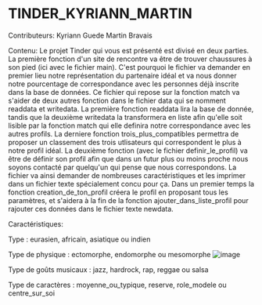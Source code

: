 # TINDER_KYRIANN_MARTIN
Contributeurs:
Kyriann Guede
Martin Bravais
 



Contenu:
Le projet Tinder qui vous est présenté est divisé en deux parties.
    La première fonction d'un site de rencontre va être de trouver chaussures à son pied  (ici avec le fichier main). C'est pourquoi le fichier va demander en premier lieu notre représentation du partenaire idéal et va nous donner notre pourcentage de correspondance avec les personnes déjà inscrite dans la base de données. Ce fichier qui repose sur la fonction match va s'aider de deux autres fonction dans le fichier data qui se nomment readdata et writedata. La première fonction readdata lira la base de donnée, tandis que la deuxième writedata la transformera en liste afin qu'elle soit lisible par la fonction match qui elle definira notre correspondance avec les autres profils. La derniere fonction trois_plus_compatibles permettra de proposer un classement des trois utlisateurs qui correspondent le plus à notre profil idéal.
    La deuxième fonction (avec le fichier definir_le_profil) va être de définir son profil afin que dans un futur plus ou moins proche nous soyons contacté par quelqu'un qui pense que nous correspondons. La fichier va ainsi demander de nombreuses caractéristiques et les imprimer dans un fichier texte spécialement concu pour ça. Dans un premier temps la fonction creation_de_ton_profil créera le profil en proposant tous les paramètres, et s'aidera à la fin de la fonction ajouter_dans_liste_profil pour rajouter ces données dans le fichier texte newdata.



Caractéristiques:

Type : eurasien, africain, asiatique ou indien


Type de physique : ectomorphe, endomorphe ou mesomorphe
                ![image](https://user-images.githubusercontent.com/91455910/195777579-aaa01da7-00c6-4694-aad9-d23c92279ee0.png)


Type de goûts musicaux : jazz, hardrock, rap, reggae ou salsa


Type de caractères : moyenne_ou_typique, reserve, role_modele ou centre_sur_soi
